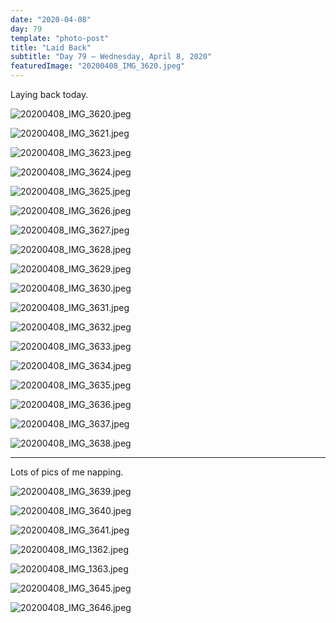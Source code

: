```yaml
---
date: "2020-04-08"
day: 79
template: "photo-post"
title: "Laid Back"
subtitle: "Day 79 – Wednesday, April 8, 2020"
featuredImage: "20200408_IMG_3620.jpeg"
---
```


Laying back today.

![20200408_IMG_3620.jpeg](20200408_IMG_3620.jpeg)

![20200408_IMG_3621.jpeg](20200408_IMG_3621.jpeg)

![20200408_IMG_3623.jpeg](20200408_IMG_3623.jpeg)

![20200408_IMG_3624.jpeg](20200408_IMG_3624.jpeg)

![20200408_IMG_3625.jpeg](20200408_IMG_3625.jpeg)

![20200408_IMG_3626.jpeg](20200408_IMG_3626.jpeg)

![20200408_IMG_3627.jpeg](20200408_IMG_3627.jpeg)

![20200408_IMG_3628.jpeg](20200408_IMG_3628.jpeg)

![20200408_IMG_3629.jpeg](20200408_IMG_3629.jpeg)

![20200408_IMG_3630.jpeg](20200408_IMG_3630.jpeg)

![20200408_IMG_3631.jpeg](20200408_IMG_3631.jpeg)

![20200408_IMG_3632.jpeg](20200408_IMG_3632.jpeg)

![20200408_IMG_3633.jpeg](20200408_IMG_3633.jpeg)

![20200408_IMG_3634.jpeg](20200408_IMG_3634.jpeg)

![20200408_IMG_3635.jpeg](20200408_IMG_3635.jpeg)

![20200408_IMG_3636.jpeg](20200408_IMG_3636.jpeg)

![20200408_IMG_3637.jpeg](20200408_IMG_3637.jpeg)

![20200408_IMG_3638.jpeg](20200408_IMG_3638.jpeg)

<hr />

Lots of pics of me napping.

![20200408_IMG_3639.jpeg](20200408_IMG_3639.jpeg)

![20200408_IMG_3640.jpeg](20200408_IMG_3640.jpeg)

![20200408_IMG_3641.jpeg](20200408_IMG_3641.jpeg)

![20200408_IMG_1362.jpeg](20200408_IMG_1362.jpeg)

![20200408_IMG_1363.jpeg](20200408_IMG_1363.jpeg)

![20200408_IMG_3645.jpeg](20200408_IMG_3645.jpeg)

![20200408_IMG_3646.jpeg](20200408_IMG_3646.jpeg)
